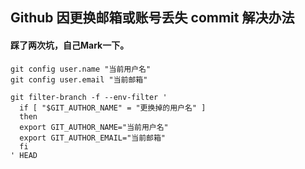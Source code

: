## Github 因更换邮箱或账号丢失 commit 解决办法

#### 踩了两次坑，自己Mark一下。
```shell
git config user.name "当前用户名"
git config user.email "当前邮箱"

git filter-branch -f --env-filter '
  if [ "$GIT_AUTHOR_NAME" = "更换掉的用户名" ]
  then
  export GIT_AUTHOR_NAME="当前用户名"
  export GIT_AUTHOR_EMAIL="当前邮箱"
  fi
' HEAD
```